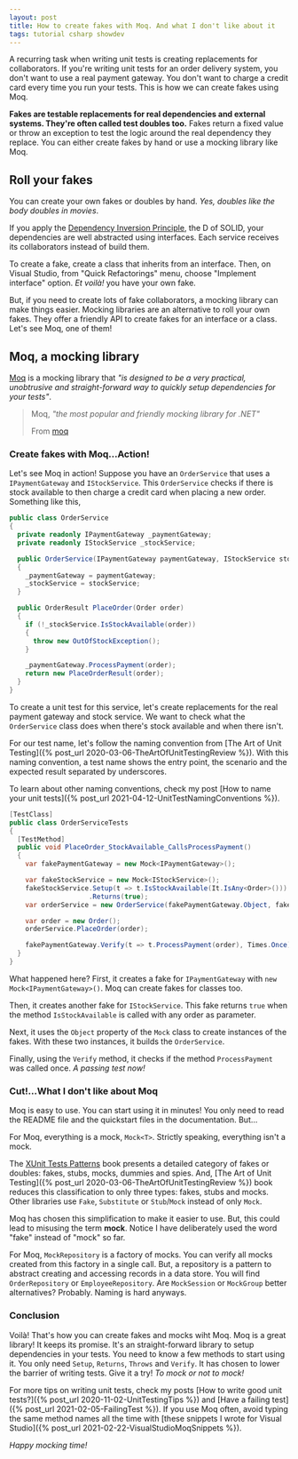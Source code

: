 ```yaml
---
layout: post
title: How to create fakes with Moq. And what I don't like about it
tags: tutorial csharp showdev
---
```


A recurring task when writing unit tests is creating replacements for collaborators. If you're writing unit tests for an order delivery system, you don't want to use a real payment gateway. You don't want to charge a credit card every time you run your tests. This is how we can create fakes using Moq.

**Fakes are testable replacements for real dependencies and external systems. They're often called test doubles too.** Fakes return a fixed value or throw an exception to test the logic around the real dependency they replace. You can either create fakes by hand or use a mocking library like Moq.

## Roll your fakes

You can create your own fakes or doubles by hand. _Yes, doubles like the body doubles in movies_.

If you apply the [Dependency Inversion Principle](https://en.wikipedia.org/wiki/Dependency_inversion_principle ), the D of SOLID, your dependencies are well abstracted using interfaces. Each service receives its collaborators instead of build them.

To create a fake, create a class that inherits from an interface. Then, on Visual Studio, from "Quick Refactorings" menu, choose "Implement interface" option. _Et voilà!_ you have your own fake.

But, if you need to create lots of fake collaborators, a mocking library can make things easier. Mocking libraries are an alternative to roll your own fakes. They offer a friendly API to create fakes for an interface or a class. Let's see Moq, one of them!

## Moq, a mocking library

[Moq](https://github.com/Moq/moq4) is a mocking library that _"is designed to be a very practical, unobtrusive and straight-forward way to quickly setup dependencies for your tests"_.

> Moq, _"the most popular and friendly mocking library for .NET"_
>
> From [moq](https://github.com/Moq/moq4#moq)

### Create fakes with Moq...Action!

Let's see Moq in action! Suppose you have an `OrderService` that uses a `IPaymentGateway` and  `IStockService`.  This `OrderService` checks if there is stock available to then charge a credit card when placing a new order. Something like this, 

```csharp
public class OrderService 
{
  private readonly IPaymentGateway _paymentGateway;
  private readonly IStockService _stockService;

  public OrderService(IPaymentGateway paymentGateway, IStockService stockService)
  {
    _paymentGateway = paymentGateway;
    _stockService = stockService;
  }

  public OrderResult PlaceOrder(Order order)
  {
    if (!_stockService.IsStockAvailable(order))
    {
      throw new OutOfStockException();
    }

    _paymentGateway.ProcessPayment(order);
    return new PlaceOrderResult(order);
  }
}
```

To create a unit test for this service, let's create replacements for the real payment gateway and stock service. We want to check what the `OrderService` class does when there's stock available and when there isn't.

For our test name, let's follow the naming convention from [The Art of Unit Testing]({% post_url 2020-03-06-TheArtOfUnitTestingReview %}). With this naming convention, a test name shows the entry point, the scenario and the expected result separated by underscores.

To learn about other naming conventions, check my post [How to name your unit tests]({% post_url 2021-04-12-UnitTestNamingConventions %}).

```csharp
[TestClass]
public class OrderServiceTests
{
  [TestMethod]
  public void PlaceOrder_StockAvailable_CallsProcessPayment()
  {
    var fakePaymentGateway = new Mock<IPaymentGateway>();

    var fakeStockService = new Mock<IStockService>();
    fakeStockService.Setup(t => t.IsStockAvailable(It.IsAny<Order>()))
                    .Returns(true);
    var orderService = new OrderService(fakePaymentGateway.Object, fakeStockService.Object);

    var order = new Order();
    orderService.PlaceOrder(order);

    fakePaymentGateway.Verify(t => t.ProcessPayment(order), Times.Once);
  }
}
```

What happened here? First, it creates a fake for `IPaymentGateway` with `new Mock<IPaymentGateway>()`. Moq can create fakes for classes too.

Then, it creates another fake for `IStockService`. This fake returns `true` when the method `IsStockAvailable` is called with any order as parameter.

Next, it uses the `Object` property of the `Mock` class to create instances of the fakes. With these two instances, it builds the `OrderService`.

Finally, using the `Verify` method, it checks if the method `ProcessPayment` was called once. _A passing test now!_

### Cut!...What I don't like about Moq

Moq is easy to use. You can start using it in minutes! You only need to read the README file and the quickstart files in the documentation. But...

For Moq, everything is a mock, `Mock<T>`. Strictly speaking, everything isn't a mock.

The [XUnit Tests Patterns](http://xunitpatterns.com/Mocks,%20Fakes,%20Stubs%20and%20Dummies.html) book presents a detailed category of fakes or doubles: fakes, stubs, mocks, dummies and spies. And, [The Art of Unit Testing]({% post_url 2020-03-06-TheArtOfUnitTestingReview %}) book reduces this classification to only three types: fakes, stubs and mocks. Other libraries use `Fake`, `Substitute` or `Stub`/`Mock` instead of only `Mock`.

Moq has chosen this simplification to make it easier to use. But, this could lead to misusing the term **mock**. Notice I have deliberately used the word "fake" instead of "mock" so far.

For Moq, `MockRepository` is a factory of mocks. You can verify all mocks created from this factory in a single call. But, a repository is a pattern to abstract creating and accessing records in a data store. You will find `OrderRepository` or `EmployeeRepository`. Are `MockSession` or `MockGroup` better alternatives? Probably. Naming is hard anyways.

### Conclusion

Voilà! That's how you can create fakes and mocks wiht Moq. Moq is a great library! It keeps its promise. It's an straight-forward library to setup dependencies in your tests. You need to know a few methods to start using it. You only need `Setup`, `Returns`, `Throws` and `Verify`. It has chosen to lower the barrier of writing tests. Give it a try! _To mock or not to mock!_

For more tips on writing unit tests, check my posts [How to write good unit tests?]({% post_url 2020-11-02-UnitTestingTips %}) and [Have a failing test]({% post_url 2021-02-05-FailingTest %}). If you use Moq often, avoid typing the same method names all the time with [these snippets I wrote for Visual Studio]({% post_url 2021-02-22-VisualStudioMoqSnippets %}).

_Happy mocking time!_
